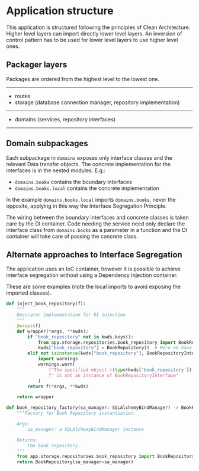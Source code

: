 # Application structure

This application is structured following the principles of Clean Architecture.
Higher level layers can import directly lower level layers. An inversion of control
pattern has to be used for lower level layers to use higher level ones.

## Packager layers

Packages are ordered from the highest level to the lowest one.

------

* routes
* storage (database connection manager, repository implementation)

------

* domains (services, repository interfaces)

------

## Domain subpackages

Each subpackage in `domains` exposes only interface classes and the
relevant Data transfer objects. The concrete implementation for the
interfaces is in the nested modules. E.g.:

* `domains.books` contains the boundary interfaces
* `domains.books.local` contains the concrete implementation

In the example `domains.books.local` imports `domains.books`,
never the opposite, applying in this way the Interface
Segregation Principle.

The wiring between the boundary interfaces and concrete classes
is taken care by the DI container. Code needing the service
need only declare the interface class from `domains.books` as
a parameter in a function and the DI container will take care of
passing the concrete class.

## Alternate approaches to Interface Segregation

The application uses an IoC container, however it is possible to 
achieve interface segregation without using a Dependency Injection
container.

These are some examples (note the local imports to avoid exposing the
imported classes).

```python
def inject_book_repository(f):
    """
    Decorator implementation for DI injection
    """
    @wraps(f)
    def wrapper(*args, **kwds):
        if "book_repository" not in kwds.keys():
            from app.storage.repositories.book_repository import BookRepository
            kwds["book_repository"] = BookRepository()  # Here we have to pass the SQLAlchemy manager
        elif not isinstance(kwds["book_repository"], BookRepositoryInterface):
            import warnings
            warnings.warn(
                f"The specified object ({type(kwds['book_repository'])})"
                f" is not an instance of BookRepositoryInterface"
            )
        return f(*args, **kwds)

    return wrapper
```

```python
def book_repository_factory(sa_manager: SQLAlchemyBindManager) -> BookRepositoryInterface:
    """Factory for Book Repository instantiation.

    Args:
        sa_manager: a SQLAlchemyBindManager instance

    Returns:
        The book repository.
    """
    from app.storage.repositories.book_repository import BookRepository
    return BookRepository(sa_manager=sa_manager)
```
